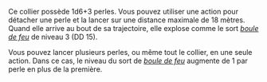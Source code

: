 Ce collier possède 1d6+3 perles. Vous pouvez utiliser une action pour détacher une perle et la lancer sur une distance maximale de 18 mètres. Quand elle arrive au bout de sa trajectoire, elle explose comme le sort [_boule de feu_](/grimoire/boule-de-feu/) de niveau 3 (DD 15).

Vous pouvez lancer plusieurs perles, ou même tout le collier, en une seule action. Dans ce cas, le niveau du sort de [_boule de feu_](/grimoire/boule-de-feu/) augmente de 1 par perle en plus de la première.

